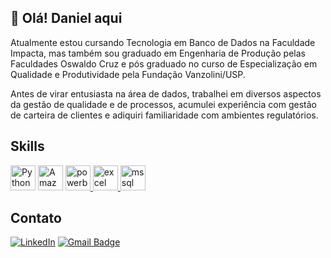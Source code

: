 ## 👋 Olá! Daniel aqui 

Atualmente estou cursando Tecnologia em Banco de Dados na Faculdade Impacta, mas também sou graduado em Engenharia de Produção pelas Faculdades Oswaldo Cruz e pós graduado no curso de Especialização em Qualidade e Produtividade pela Fundação Vanzolini/USP. 

Antes de virar entusiasta na área de dados, trabalhei em diversos aspectos da gestão de qualidade e de processos, acumulei experiência com gestão de carteira de clientes e adiquiri familiaridade com ambientes regulatórios.

## Skills
<p align="left"> <a href="https://www.python.org/" target="_blank" rel="noreferrer"><img src="https://raw.githubusercontent.com/danielcranney/readme-generator/main/public/icons/skills/python-colored.svg" width="40" height="40" alt="Python" /></a> <a href="https://aws.amazon.com" target="_blank" rel="noreferrer"><img src="https://raw.githubusercontent.com/danielcranney/readme-generator/main/public/icons/skills/aws-colored.svg" width="40" height="40" alt="Amazon Web Services" /></a> <a href="https://powerbi.microsoft.com/" target="_blank" rel="noreferrer"> <img src="https://upload.wikimedia.org/wikipedia/commons/thumb/c/cf/New_Power_BI_Logo.svg/630px-New_Power_BI_Logo.svg.png" alt="powerbi" width="40" height="40"/><a href="https://www.microsoft.com/pt-br/microsoft-365/excel" target="_blank" rel="noreferrer"> <img src="https://seeklogo.com/images/E/excel-logo-974BFF9CB9-seeklogo.com.png" alt="excel" width="40" height="40"/><a href="https://www.microsoft.com/en-us/sql-server" target="_blank" rel="noreferrer"> <img src="https://www.svgrepo.com/show/303229/microsoft-sql-server-logo.svg" alt="mssql" width="40" height="40"/> </a></p>

## Contato
  
[![LinkedIn](https://img.shields.io/badge/LinkedIn-0077B5?style=for-the-badge&logo=linkedin&logoColor=white)](https://www.linkedin.com/in/daniel-mendes-1a60b6141/) 
[![Gmail Badge](https://img.shields.io/badge/Gmail-D14836?style=for-the-badge&logo=gmail&logoColor=white)](mailto:daniellmendes.b@gmail.com)

  <!--
**Danmendesb/Danmendesb** is a ✨ _special_ ✨ repository because its `README.md` (this file) appears on your GitHub profile.
